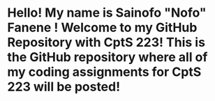 # Hello! My name is Sainofo "Nofo" Fanene ! Welcome to my GitHub Repository with CptS 223! This is the GitHub repository where all of my coding assignments for CptS 223 will be posted!

